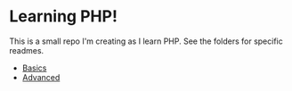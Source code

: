 # Learning PHP!

This is a small repo I'm creating as I learn PHP. See the folders for specific readmes.

- [Basics](Basics/readMe.md)
- [Advanced](Advanced/readMe.md)

